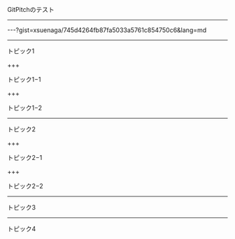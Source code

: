 GitPitchのテスト

---

---?gist=xsuenaga/745d4264fb87fa5033a5761c854750c6&lang=md

---
トピック1

+++

トピック1−1

+++

トピック1−2


---
トピック2

+++

トピック2−1

+++

トピック2−2

---

トピック3

---

トピック4
